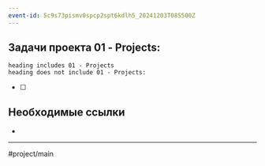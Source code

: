 ```yaml
---
event-id: 5c9s73pismv0spcp2spt6kdlh5_20241203T085500Z
---
```

## Задачи проекта 01 - Projects:
```tasks
heading includes 01 - Projects
heading does not include 01 - Projects:
```
- [ ]
## Необходимые ссылки
- 
---
#project/main